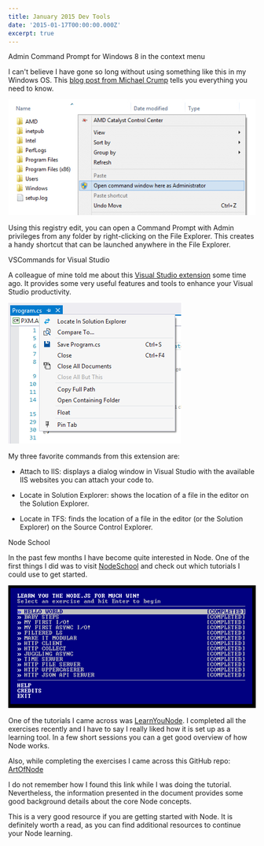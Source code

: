 ```yaml
---
title: January 2015 Dev Tools
date: '2015-01-17T00:00:00.000Z'
excerpt: true
---
```


<p class="subtitle">Admin Command Prompt for Windows 8 in the context menu</p>

I can't believe I have gone so long without using something like this in my Windows OS. This [blog post from Michael Crump](http://michaelcrump.net/power-tip-elevated-command-prompt-here-in-windows-8-1) tells you everything you need to know.

![Command Prompt in context menu](./cmd-prompt-folder.jpg)

Using this registry edit, you can open a Command Prompt with Admin privileges from any folder by right-clicking on the File Explorer. This creates a handy shortcut that can be launched anywhere in the File Explorer.

<!--more-->

<p class="subtitle">VSCommands for Visual Studio</p>

A colleague of mine told me about this [Visual Studio extension](http://vscommands.squaredinfinity.com) some time ago. It provides some very useful features and tools to enhance your Visual Studio productivity.

![VSCommands](./vscommand-locate.jpg)

My three favorite commands from this extension are:

+ Attach to IIS: displays a dialog window in Visual Studio with the available IIS websites you can attach your code to.

+ Locate in Solution Explorer: shows the location of a file in the editor on the Solution Explorer.

+ Locate in TFS: finds the location of a file in the editor (or the Solution Explorer) on the Source Control Explorer.

<p class="subtitle">Node School</p>

In the past few months I have become quite interested in Node. One of the first things I did was to visit [NodeSchool](http://nodeschool.io) and check out which tutorials I could use to get started.

![Learn You Node](./learnyounode.jpg)

One of the tutorials I came across was [LearnYouNode](https://github.com/rvagg/learnyounode). I completed all the exercises recently and I have to say I really liked how it is set up as a learning tool. In a few short sessions you can a get good overview of how Node works.

Also, while completing the exercises I came across this GitHub repo: [ArtOfNode](https://github.com/maxogden/art-of-node)

I do not remember how I found this link while I was doing the tutorial. Nevertheless, the information presented in the document provides some good background details about the core Node concepts.

This is a very good resource if you are getting started with Node. It is definitely worth a read, as you can find additional resources to continue your Node learning.
